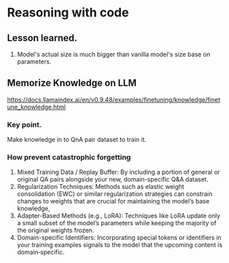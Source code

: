 # Reasoning with code

## Lesson learned.
1. Model's actual size is much bigger than vanilla model's size base on parameters.

## Memorize Knowledge on LLM
https://docs.llamaindex.ai/en/v0.9.48/examples/finetuning/knowledge/finetune_knowledge.html
### Key point.
Make knowledge in to QnA pair dataset to train it.
### How prevent catastrophic forgetting
1. Mixed Training Data / Replay Buffer:
By including a portion of general or original QA pairs alongside your new, domain-specific Q&A dataset.
2. Regularization Techniques:
Methods such as elastic weight consolidation (EWC) or similar regularization strategies can constrain changes to weights that are crucial for maintaining the model’s base knowledge,
3. Adapter-Based Methods (e.g., LoRA):
Techniques like LoRA update only a small subset of the model’s parameters while keeping the majority of the original weights frozen. 
4. Domain-specific Identifiers:
Incorporating special tokens or identifiers in your training examples signals to the model that the upcoming content is domain‑specific. 








